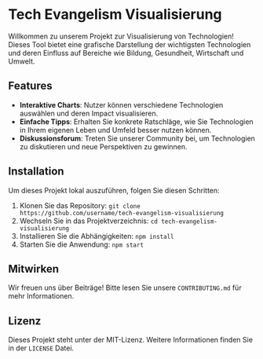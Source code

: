 # Tech Evangelism Visualisierung

Willkommen zu unserem Projekt zur Visualisierung von Technologien! Dieses Tool bietet eine grafische Darstellung der wichtigsten Technologien und deren Einfluss auf Bereiche wie Bildung, Gesundheit, Wirtschaft und Umwelt.

## Features
- **Interaktive Charts**: Nutzer können verschiedene Technologien auswählen und deren Impact visualisieren.
- **Einfache Tipps**: Erhalten Sie konkrete Ratschläge, wie Sie Technologien in Ihrem eigenen Leben und Umfeld besser nutzen können.
- **Diskussionsforum**: Treten Sie unserer Community bei, um Technologien zu diskutieren und neue Perspektiven zu gewinnen.

## Installation
Um dieses Projekt lokal auszuführen, folgen Sie diesen Schritten:

1. Klonen Sie das Repository: `git clone https://github.com/username/tech-evangelism-visualisierung`
2. Wechseln Sie in das Projektverzeichnis: `cd tech-evangelism-visualisierung`
3. Installieren Sie die Abhängigkeiten: `npm install`
4. Starten Sie die Anwendung: `npm start`

## Mitwirken
Wir freuen uns über Beiträge! Bitte lesen Sie unsere `CONTRIBUTING.md` für mehr Informationen.

## Lizenz
Dieses Projekt steht unter der MIT-Lizenz. Weitere Informationen finden Sie in der `LICENSE` Datei.
